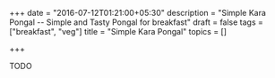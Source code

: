 +++
date = "2016-07-12T01:21:00+05:30"
description = "Simple Kara Pongal -- Simple and Tasty Pongal for breakfast"
draft = false
tags = ["breakfast", "veg"]
title = "Simple Kara Pongal"
topics = []

+++

TODO